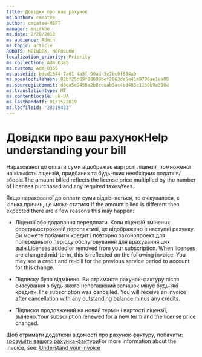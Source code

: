 ```yaml
---
title: Довідки про ваш рахунок
ms.author: cmcatee
author: cmcatee-MSFT
manager: mnirkhe
ms.date: 2/20/2018
ms.audience: Admin
ms.topic: article
ROBOTS: NOINDEX, NOFOLLOW
localization_priority: Priority
ms.collection: Adm_O365
ms.custom: Adm_O365
ms.assetid: bdcd1344-7a01-4a3f-90ad-3e7bc0f684a9
ms.openlocfilehash: 82bf25d69f88699bef2663de5e41a9796ae1ea08
ms.sourcegitcommit: d6ea5e9458a2b8ceaab3ac4bd483e1130b9a398a
ms.translationtype: MT
ms.contentlocale: uk-UA
ms.lasthandoff: 01/15/2019
ms.locfileid: "28319433"
---
```

# <a name="help-understanding-your-bill"></a><span data-ttu-id="ce7cd-102">Довідки про ваш рахунок</span><span class="sxs-lookup"><span data-stu-id="ce7cd-102">Help understanding your bill</span></span>

<span data-ttu-id="ce7cd-103">Нарахованої до оплати суми відображає вартості ліцензії, помноженої на кількість ліцензій, придбаних та будь-яких необхідних податків/зборів.</span><span class="sxs-lookup"><span data-stu-id="ce7cd-103">The amount billed reflects the license price multiplied by the number of licenses purchased and any required taxes/fees.</span></span>
  
<span data-ttu-id="ce7cd-104">Якщо нарахованої до оплати суми відрізняється, то очікувалося, є кілька причин, це може статися:</span><span class="sxs-lookup"><span data-stu-id="ce7cd-104">If the amount billed is different then expected there are a few reasons this may happen:</span></span>
  
- <span data-ttu-id="ce7cd-p101">Ліцензії або додавання передплати. Коли ліцензій змінених середньостроковій перспективі, це відображено в наступні рахунку. Ви можете побачити кредит і повторно законопроект для попереднього періоду обслуговування для врахування цих змін.</span><span class="sxs-lookup"><span data-stu-id="ce7cd-p101">Licenses added or removed from your subscription. When licenses are changed mid-term, this is reflected on the following invoice. You may see a credit and re-bill for the previous service period to account for this change.</span></span>
    
- <span data-ttu-id="ce7cd-p102">Підписку було відмінено. Ви отримаєте рахунок-фактуру після скасування з будь-якого непогашений залишок мінус будь-які кредити.</span><span class="sxs-lookup"><span data-stu-id="ce7cd-p102">The subscription was cancelled. You will receive an invoice after cancellation with any outstanding balance minus any credits.</span></span>
    
- <span data-ttu-id="ce7cd-110">Підписки продовжений на новий термін і вартості ліцензії, змінено.</span><span class="sxs-lookup"><span data-stu-id="ce7cd-110">Your subscription renewed for a new term and the license price changed.</span></span>
    
<span data-ttu-id="ce7cd-111">Щоб отримати додаткові відомості про рахунок-фактуру, побачити: [зрозуміти вашого рахунка-фактури](https://support.office.com/article/0724b428-fb59-4962-8c37-6674166d7507)</span><span class="sxs-lookup"><span data-stu-id="ce7cd-111">For more information about the invoice, see: [Understand your invoice](https://support.office.com/article/0724b428-fb59-4962-8c37-6674166d7507)</span></span>
  

